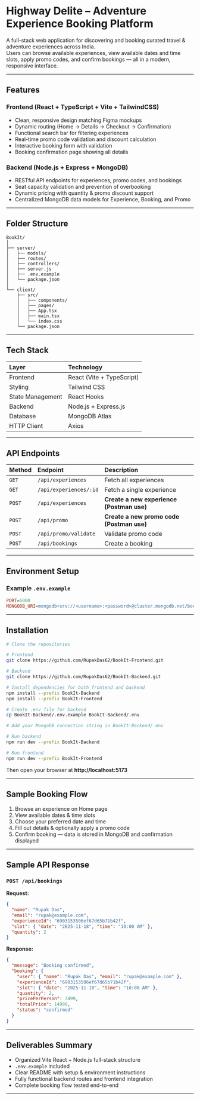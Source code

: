# Highway Delite – Adventure Experience Booking Platform

A full-stack web application for discovering and booking curated travel & adventure experiences across India.  
Users can browse available experiences, view available dates and time slots, apply promo codes, and confirm bookings — all in a modern, responsive interface.

---

## Features

### Frontend (React + TypeScript + Vite + TailwindCSS)
- Clean, responsive design matching Figma mockups  
- Dynamic routing (Home → Details → Checkout → Confirmation)  
- Functional search bar for filtering experiences  
- Real-time promo code validation and discount calculation  
- Interactive booking form with validation  
- Booking confirmation page showing all details  

### Backend (Node.js + Express + MongoDB)
- RESTful API endpoints for experiences, promo codes, and bookings  
- Seat capacity validation and prevention of overbooking  
- Dynamic pricing with quantity & promo discount support  
- Centralized MongoDB data models for Experience, Booking, and Promo  

---

## Folder Structure

```
BookIt/
│
├── server/
│   ├── models/
│   ├── routes/
│   ├── controllers/
│   ├── server.js
│   ├── .env.example
│   └── package.json
│
└── client/
    ├── src/
    │   ├── components/
    │   ├── pages/
    │   ├── App.tsx
    │   ├── main.tsx
    │   └── index.css
    └── package.json
```

---

## Tech Stack

| Layer | Technology |
|:------|:------------|
| Frontend | React (Vite + TypeScript) |
| Styling | Tailwind CSS |
| State Management | React Hooks |
| Backend | Node.js + Express.js |
| Database | MongoDB Atlas |
| HTTP Client | Axios |

---

## API Endpoints

| Method | Endpoint               | Description                               |
| :----- | :--------------------- | :---------------------------------------- |
| `GET`  | `/api/experiences`     | Fetch all experiences                     |
| `GET`  | `/api/experiences/:id` | Fetch a single experience                 |
| `POST` | `/api/experiences`     | **Create a new experience (Postman use)** |
| `POST` | `/api/promo`           | **Create a new promo code (Postman use)** |
| `POST` | `/api/promo/validate`  | Validate promo code                       |
| `POST` | `/api/bookings`        | Create a booking                          |

---

## Environment Setup

### Example `.env.example`
```ini
PORT=5000
MONGODB_URI=mongodb+srv://<username>:<password>@cluster.mongodb.net/bookit
```

---

## Installation

```bash
# Clone the repositories

# Frontend
git clone https://github.com/RupakDas62/BookIt-Frontend.git

# Backend
git clone https://github.com/RupakDas62/BookIt-Backend.git

# Install dependencies for both frontend and backend
npm install --prefix BookIt-Backend
npm install --prefix BookIt-Frontend

# Create .env file for backend
cp BookIt-Backend/.env.example BookIt-Backend/.env

# Add your MongoDB connection string in BookIt-Backend/.env

# Run backend
npm run dev --prefix BookIt-Backend

# Run frontend
npm run dev --prefix BookIt-Frontend
```

Then open your browser at **http://localhost:5173**

---

## Sample Booking Flow

1. Browse an experience on Home page  
2. View available dates & time slots  
3. Choose your preferred date and time  
4. Fill out details & optionally apply a promo code  
5. Confirm booking — data is stored in MongoDB and confirmation displayed  

---

## Sample API Response

### `POST /api/bookings`
**Request:**
```json
{
  "name": "Rupak Das",
  "email": "rupak@example.com",
  "experienceId": "6903153506ef67d65b71b42f",
  "slot": { "date": "2025-11-18", "time": "10:00 AM" },
  "quantity": 2
}
```

**Response:**
```json
{
  "message": "Booking confirmed",
  "booking": {
    "user": { "name": "Rupak Das", "email": "rupak@example.com" },
    "experienceId": "6903153506ef67d65b71b42f",
    "slot": { "date": "2025-11-18", "time": "10:00 AM" },
    "quantity": 2,
    "pricePerPerson": 7499,
    "totalPrice": 14998,
    "status": "confirmed"
  }
}
```

---

## Deliverables Summary

- Organized Vite React + Node.js full-stack structure  
- `.env.example` included  
- Clear README with setup & environment instructions  
- Fully functional backend routes and frontend integration  
- Complete booking flow tested end-to-end  

---
